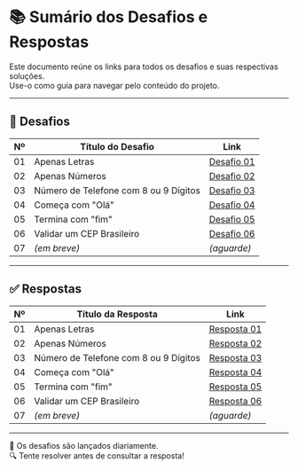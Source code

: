 # 📚 Sumário dos Desafios e Respostas

Este documento reúne os links para todos os desafios e suas respectivas soluções.  
Use-o como guia para navegar pelo conteúdo do projeto.

---

## 🧩 Desafios

| Nº  | Título do Desafio                     | Link                                      |
|-----|---------------------------------------|-------------------------------------------|
| 01  | Apenas Letras                         | [Desafio 01](./desafios/desafio_01.md)    |
| 02  | Apenas Números                        | [Desafio 02](./desafios/desafio_02.md)    |
| 03  | Número de Telefone com 8 ou 9 Dígitos | [Desafio 03](./desafios/desafio_03.md)    |
| 04  | Começa com "Olá"                      | [Desafio 04](./desafios/desafio_04.md)    |
| 05  | Termina com "fim"                     | [Desafio 05](./desafios/desafio_05.md)    |
| 06  | Validar um CEP Brasileiro             | [Desafio 06](./desafios/desafio_06.md)    |
| 07  | *(em breve)*                          | *(aguarde)*                                |

---

## ✅ Respostas

| Nº  | Título da Resposta                    | Link                                       |
|-----|---------------------------------------|--------------------------------------------|
| 01  | Apenas Letras                         | [Resposta 01](./respostas/resposta_01.md)  |
| 02  | Apenas Números                        | [Resposta 02](./respostas/resposta_02.md)  |
| 03  | Número de Telefone com 8 ou 9 Dígitos | [Resposta 03](./respostas/resposta_03.md)  |
| 04  | Começa com "Olá"                      | [Resposta 04](./respostas/resposta_04.md)  |
| 05  | Termina com "fim"                     | [Resposta 05](./respostas/resposta_05.md)  |
| 06  | Validar um CEP Brasileiro             | [Resposta 06](./respostas/resposta_06.md)  |
| 07  | *(em breve)*                          | *(aguarde)*                                |

---

📌 Os desafios são lançados diariamente.  
🔍 Tente resolver antes de consultar a resposta!